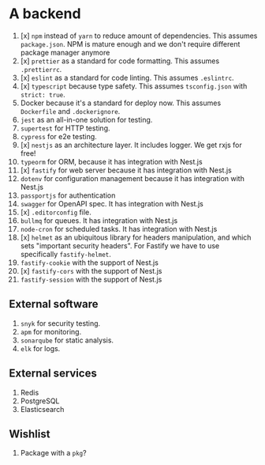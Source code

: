 # A backend

 1. [x] `npm` instead of `yarn` to reduce amount of dependencies. This assumes `package.json`.
    NPM is mature enough and we don't require different package manager anymore
 2. [x] `prettier` as a standard for code formatting. This assumes `.prettierrc`.
 3. [x] `eslint` as a standard for code linting. This assumes `.eslintrc`.
 4. [x] `typescript` because type safety. This assumes `tsconfig.json` with `strict: true`.
 5. Docker because it's a standard for deploy now. This assumes `Dockerfile` and `.dockerignore`.
 6. `jest` as an all-in-one solution for testing.
 7. `supertest` for HTTP testing.
 8. `cypress` for e2e testing.
 9. [x] `nestjs` as an architecture layer. It includes logger. We get rxjs for free!
10. `typeorm` for ORM, because it has integration with Nest.js
11. [x] `fastify` for web server because it has integration with Nest.js
12. `dotenv` for configuration management because it has integration with Nest.js
13. `passportjs` for authentication
14. `swagger` for OpenAPI spec. It has integration with Nest.js
15. [x] `.editorconfig` file.
16. `bullmq` for queues. It has integration with Nest.js
17. `node-cron` for scheduled tasks. It has integration with Nest.js
18. [x] `helmet` as an ubiquitous library for headers manipulation, and which sets "important security headers". For Fastify we have to use specifically `fastify-helmet`.
19. `fastify-cookie` with the support of Nest.js
20. [x] `fastify-cors` with the support of Nest.js
21. `fastify-session` with the support of Nest.js

## External software

 1. `snyk` for security testing.
 2. `apm` for monitoring.
 3. `sonarqube` for static analysis.
 4. `elk` for logs.

## External services

 1. Redis
 2. PostgreSQL
 3. Elasticsearch

## Wishlist

 1. Package with a `pkg`?
